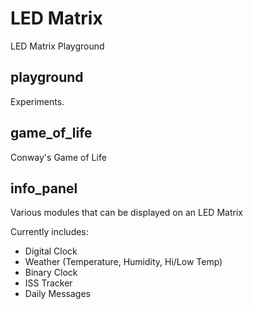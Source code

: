 # LED Matrix
LED Matrix Playground


## playground
Experiments.

## game_of_life
Conway's Game of Life

## info_panel
Various modules that can be displayed on an LED Matrix

Currently includes:

* Digital Clock
* Weather (Temperature, Humidity, Hi/Low Temp)
* Binary Clock
* ISS Tracker
* Daily Messages
